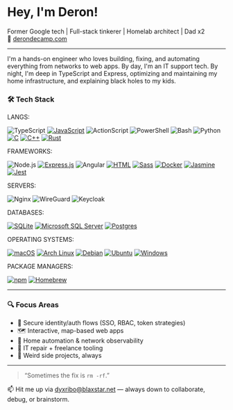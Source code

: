 # Hey, I'm Deron!

Former Google tech | Full-stack tinkerer | Homelab architect | Dad x2  
🔗 [derondecamp.com](https://derondecamp.com)

---

I'm a hands-on engineer who loves building, fixing, and automating everything from networks to web apps. By day, I'm an IT support tech. By night, I'm deep in TypeScript and Express, optimizing and maintaining my home infrastructure, and explaining black holes to my kids.

### 🛠️ Tech Stack
  
LANGS:

![TypeScript](https://img.shields.io/badge/-TypeScript-3178C6?logo=typescript&logoColor=white)
[![JavaScript](https://img.shields.io/badge/JavaScript-F7DF1E?logo=javascript&logoColor=000)](#)
![ActionScript](https://img.shields.io/badge/-ActionScript-ED1D25?logo=adobe&logoColor=white)
![PowerShell](https://img.shields.io/badge/-PowerShell-5391FE?logo=powershell&logoColor=white)
![Bash](https://img.shields.io/badge/-Bash-4EAA25?logo=gnubash&logoColor=white)
![Python](https://img.shields.io/badge/-Python-3776AB?logo=python&logoColor=white)
[![C](https://img.shields.io/badge/C-00599C?logo=c&logoColor=white)](#)
[![C++](https://img.shields.io/badge/C++-%2300599C.svg?logo=c%2B%2B&logoColor=white)](#)
[![Rust](https://img.shields.io/badge/Rust-%23000000.svg?e&logo=rust&logoColor=white)](#)

FRAMEWORKS:

![Node.js](https://img.shields.io/badge/-Node.js-339933?logo=node.js&logoColor=white)
[![Express.js](https://img.shields.io/badge/Express.js-%23404d59.svg?logo=express&logoColor=%2361DAFB)](#)
![Angular](https://img.shields.io/badge/-Angular-DD0031?logo=angular&logoColor=white)
[![HTML](https://img.shields.io/badge/HTML-%23E34F26.svg?logo=html5&logoColor=white)](#)
[![Sass](https://img.shields.io/badge/Sass-C69?logo=sass&logoColor=fff)](#)
[![Docker](https://img.shields.io/badge/Docker-2496ED?logo=docker&logoColor=fff)](#)
[![Jasmine](https://img.shields.io/badge/Jasmine-8A4182?logo=jasmine&logoColor=fff)](#)
[![Jest](https://img.shields.io/badge/Jest-C21325?logo=jest&logoColor=fff)](#)

SERVERS:

![Nginx](https://img.shields.io/badge/-Nginx-009639?logo=nginx&logoColor=white)
![WireGuard](https://img.shields.io/badge/-WireGuard-88171A?logo=wireguard&logoColor=white)
![Keycloak](https://img.shields.io/badge/-Keycloak-000000?logo=keycloak&logoColor=white)

DATABASES:

[![SQLite](https://img.shields.io/badge/SQLite-%2307405e.svg?logo=sqlite&logoColor=white)](#)
[![Microsoft SQL Server](https://custom-icon-badges.demolab.com/badge/Microsoft%20SQL%20Server-CC2927?logo=mssqlserver-white&logoColor=white)](#)
[![Postgres](https://img.shields.io/badge/Postgres-%23316192.svg?logo=postgresql&logoColor=white)](#)

OPERATING SYSTEMS:

[![macOS](https://img.shields.io/badge/macOS-000000?logo=apple&logoColor=F0F0F0)](#)
[![Arch Linux](https://img.shields.io/badge/Arch%20Linux-1793D1?logo=arch-linux&logoColor=fff)](#)
[![Debian](https://img.shields.io/badge/Debian-A81D33?logo=debian&logoColor=fff)](#)
[![Ubuntu](https://img.shields.io/badge/Ubuntu-E95420?logo=ubuntu&logoColor=white)](#)
[![Windows](https://custom-icon-badges.demolab.com/badge/Windows-0078D6?logo=windows11&logoColor=white)](#)

PACKAGE MANAGERS:

[![npm](https://img.shields.io/badge/npm-CB3837?logo=npm&logoColor=fff)](#)
[![Homebrew](https://img.shields.io/badge/Homebrew-FBB040?logo=homebrew&logoColor=fff)](#)

---

### 🔍 Focus Areas
- 🔐 Secure identity/auth flows (SSO, RBAC, token strategies)
- 🗺️ Interactive, map-based web apps
- 🤖 Home automation & network observability
- 🧰 IT repair + freelance tooling
- 🧪 Weird side projects, always
---

> “Sometimes the fix is `rm -rf`.”

📫 Hit me up via [dyxribo@blaxstar.net](mailto:dyxribo@blaxstar.net) — always down to collaborate, debug, or brainstorm.
